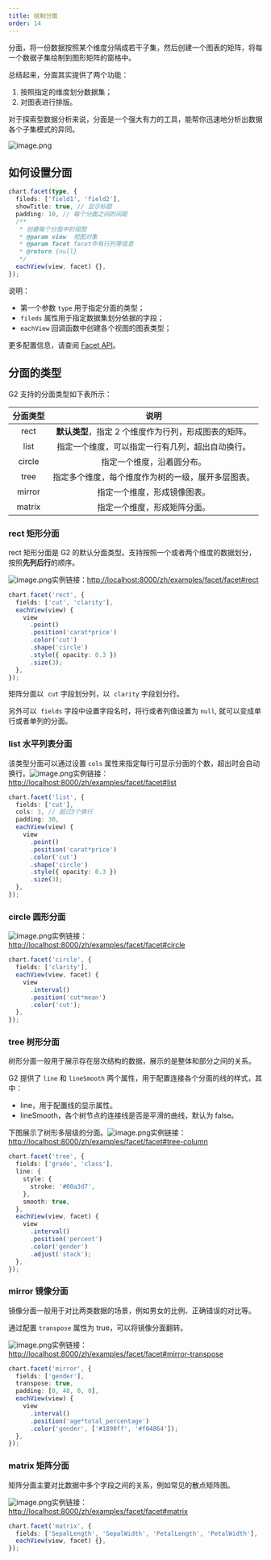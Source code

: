 ```yaml
---
title: 绘制分面
order: 14
---
```


分面，将一份数据按照某个维度分隔成若干子集，然后创建一个图表的矩阵，将每一个数据子集绘制到图形矩阵的窗格中。

总结起来，分面其实提供了两个功能：

1. 按照指定的维度划分数据集；
1. 对图表进行排版。

对于探索型数据分析来说，分面是一个强大有力的工具，能帮你迅速地分析出数据各个子集模式的异同。

![image.png](https://cdn.nlark.com/yuque/0/2020/png/98090/1580898891186-5a133835-6aa6-4be3-b731-c3333213685b.png#align=left&display=inline&height=502&name=image.png&originHeight=1004&originWidth=1348&size=237146&status=done&style=none&width=674)

## 如何设置分面

```typescript
chart.facet(type, {
  fileds: ['field1', 'field2'],
  showTitle: true, // 显示标题
  padding: 10, // 每个分面之间的间距
  /**
   * 创建每个分面中的视图
   * @param view  视图对象
   * @param facet facet中有行列等信息
   * @return {null}
   */
  eachView(view, facet) {},
});
```

说明：

- 第一个参数 `type` 用于指定分面的类型；
- `fileds` 属性用于指定数据集划分依据的字段；
- `eachView` 回调函数中创建各个视图的图表类型；

更多配置信息，请查阅 [Facet API]()。

## 分面的类型

G2 支持的分面类型如下表所示：

| **分面类型** |                       **说明**                        |
| :----------: | :---------------------------------------------------: |
|     rect     | **默认类型**，指定 2 个维度作为行列，形成图表的矩阵。 |
|     list     |   指定一个维度，可以指定一行有几列，超出自动换行。    |
|    circle    |              指定一个维度，沿着圆分布。               |
|     tree     |  指定多个维度，每个维度作为树的一级，展开多层图表。   |
|    mirror    |             指定一个维度，形成镜像图表。              |
|    matrix    |             指定一个维度，形成矩阵分面。              |

### rect 矩形分面

rect 矩形分面是 G2 的默认分面类型。支持按照一个或者两个维度的数据划分，按照**先列后行**的顺序。

![image.png](https://cdn.nlark.com/yuque/0/2020/png/98090/1580898891186-5a133835-6aa6-4be3-b731-c3333213685b.png#align=left&display=inline&height=502&name=image.png&originHeight=1004&originWidth=1348&size=237146&status=done&style=none&width=674)实例链接：[http://localhost:8000/zh/examples/facet/facet#rect](http://localhost:8000/zh/examples/facet/facet#rect)

```typescript
chart.facet('rect', {
  fields: ['cut', 'clarity'],
  eachView(view) {
    view
      .point()
      .position('carat*price')
      .color('cut')
      .shape('circle')
      .style({ opacity: 0.3 })
      .size(3);
  },
});
```

矩阵分面以  `cut` 字段划分列，以  `clarity` 字段划分行。

另外可以  `fields` 字段中设置字段名时，将行或者列值设置为 `null`, 就可以变成单行或者单列的分面。

### list 水平列表分面

该类型分面可以通过设置 `cols` 属性来指定每行可显示分面的个数，超出时会自动换行。![image.png](https://cdn.nlark.com/yuque/0/2020/png/98090/1581998469790-3092c4fc-3329-4760-9e93-f6036aea315f.png#align=left&display=inline&height=530&name=image.png&originHeight=1060&originWidth=1351&size=157840&status=done&style=none&width=675.5)实例链接：[http://localhost:8000/zh/examples/facet/facet#list](http://localhost:8000/zh/examples/facet/facet#list)

```typescript
chart.facet('list', {
  fields: ['cut'],
  cols: 3, // 超过3个换行
  padding: 30,
  eachView(view) {
    view
      .point()
      .position('carat*price')
      .color('cut')
      .shape('circle')
      .style({ opacity: 0.3 })
      .size(3);
  },
});
```

### circle 圆形分面

![image.png](https://cdn.nlark.com/yuque/0/2020/png/98090/1581998538655-540ae127-90e9-4989-8e28-0e2711b76219.png#align=left&display=inline&height=530&name=image.png&originHeight=1060&originWidth=1351&size=63431&status=done&style=none&width=675.5)实例链接：[http://localhost:8000/zh/examples/facet/facet#circle](http://localhost:8000/zh/examples/facet/facet#circle)

```typescript
chart.facet('circle', {
  fields: ['clarity'],
  eachView(view, facet) {
    view
      .interval()
      .position('cut*mean')
      .color('cut');
  },
});
```

### tree 树形分面

树形分面一般用于展示存在层次结构的数据，展示的是整体和部分之间的关系。

G2 提供了 `line` 和 `lineSmooth` 两个属性，用于配置连接各个分面的线的样式，其中：

- line，用于配置线的显示属性。
- lineSmooth，各个树节点的连接线是否是平滑的曲线，默认为 false。

下图展示了树形多层级的分面。![image.png](https://cdn.nlark.com/yuque/0/2020/png/98090/1582002182450-9dd790ae-7998-4798-a06b-a7df20283328.png#align=left&display=inline&height=530&name=image.png&originHeight=1060&originWidth=1351&size=73347&status=done&style=none&width=675.5)实例链接：[http://localhost:8000/zh/examples/facet/facet#tree-column](http://localhost:8000/zh/examples/facet/facet#tree-column)

```typescript
chart.facet('tree', {
  fields: ['grade', 'class'],
  line: {
    style: {
      stroke: '#00a3d7',
    },
    smooth: true,
  },
  eachView(view, facet) {
    view
      .interval()
      .position('percent')
      .color('gender')
      .adjust('stack');
  },
});
```

### mirror 镜像分面

镜像分面一般用于对比两类数据的场景，例如男女的比例、正确错误的对比等。

通过配置 `transpose` 属性为 true，可以将镜像分面翻转。

![image.png](https://cdn.nlark.com/yuque/0/2020/png/98090/1582002232349-39c2fd52-a253-464e-baef-90759772e247.png#align=left&display=inline&height=530&name=image.png&originHeight=1060&originWidth=1351&size=89293&status=done&style=none&width=675.5)实例链接：[http://localhost:8000/zh/examples/facet/facet#mirror-transpose](http://localhost:8000/zh/examples/facet/facet#mirror-transpose)

```typescript
chart.facet('mirror', {
  fields: ['gender'],
  transpose: true,
  padding: [0, 48, 0, 0],
  eachView(view) {
    view
      .interval()
      .position('age*total_percentage')
      .color('gender', ['#1890ff', '#f04864']);
  },
});
```

### matrix 矩阵分面

矩阵分面主要对比数据中多个字段之间的关系，例如常见的散点矩阵图。

![image.png](https://cdn.nlark.com/yuque/0/2020/png/98090/1582002403064-5d713abf-9118-4791-b16d-2a91995f004d.png#align=left&display=inline&height=530&name=image.png&originHeight=1060&originWidth=1351&size=278940&status=done&style=none&width=675.5)实例链接：[http://localhost:8000/zh/examples/facet/facet#matrix](http://localhost:8000/zh/examples/facet/facet#matrix)

```typescript
chart.facet('matrix', {
  fields: ['SepalLength', 'SepalWidth', 'PetalLength', 'PetalWidth'],
  eachView(view, facet) {},
});
```
